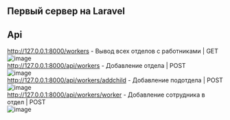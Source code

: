 ## Первый сервер на Laravel
## Api
http://127.0.0.1:8000/workers - Вывод всех отделов с работниками | GET<br />
![image](https://github.com/user-attachments/assets/466379e7-7e6c-42cc-8491-e34542f6e749)<br />
http://127.0.0.1:8000/api/workers - Добавление отдела | POST<br />
![image](https://github.com/user-attachments/assets/d9572054-bc5d-4482-aaac-77c6aee5961a)<br />
http://127.0.0.1:8000/api/workers/addchild - Добавление подотдела | POST<br />
![image](https://github.com/user-attachments/assets/33d1c1ae-34fb-4547-aadc-a25c1120185f)<br />
http://127.0.0.1:8000/api/workers/worker - Добавление сотрудника в отдел | POST<br />
![image](https://github.com/user-attachments/assets/7d5c0ab2-9a69-4252-b89c-ead7f7f64229)<br />
